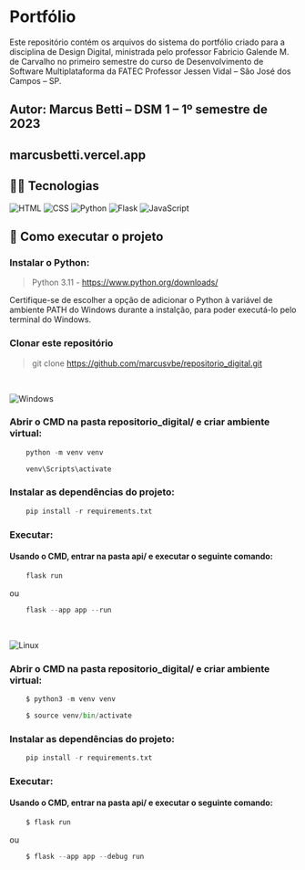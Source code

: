# Portfólio
Este repositório contém os arquivos do sistema do portfólio criado para a disciplina de Design Digital, ministrada pelo professor Fabricio Galende M. de Carvalho no primeiro semestre do curso de Desenvolvimento de Software Multiplataforma da FATEC Professor Jessen Vidal – São José dos Campos – SP.

## Autor: Marcus Betti – DSM 1 – 1º semestre de 2023

<h2>marcusbetti.vercel.app</h2>

##  👩‍💻 Tecnologias

![HTML](https://img.shields.io/badge/HTML5-E34F26?style=for-the-badge&logo=html5&logoColor=white)
![CSS](https://img.shields.io/badge/CSS3-1572B6?style=for-the-badge&logo=css3&logoColor=white)
![Python](https://img.shields.io/badge/Python-3776AB?style=for-the-badge&logo=python&logoColor=white)
![Flask](https://img.shields.io/badge/Flask-000000?style=for-the-badge&logo=flask&logoColor=white)
![JavaScript](https://img.shields.io/badge/JavaScript-F7DF1E?style=for-the-badge&logo=javascript&logoColor=black)

## 🔨 Como executar o projeto
<h3>Instalar o Python:</h3>

> Python 3.11 - https://www.python.org/downloads/ <br>

Certifique-se de escolher a opção de adicionar o Python à variável de ambiente PATH do Windows durante a instalção, para poder executá-lo pelo terminal do Windows.

<h3>Clonar este repositório</h3>

> git clone https://github.com/marcusvbe/repositorio_digital.git 
<br>

![Windows](https://img.shields.io/badge/Windows-017AD7?style=for-the-badge&logo=windows&logoColor=white)

<h3>Abrir o CMD na pasta repositorio_digital/ e criar ambiente virtual:</h3>

```python
	python -m venv venv
```

```python
	venv\Scripts\activate
```

<h3>Instalar as dependências do projeto:</h3>

```python
	pip install -r requirements.txt
```
<h3>Executar:</h3>
<h4>Usando o CMD, entrar na pasta api/ e executar o seguinte comando:</h4>

```python
	flask run
```
ou

```python
	flask --app app --run
```
<br> 

![Linux](https://img.shields.io/badge/Linux-E34F26?style=for-the-badge&logo=linux&logoColor=black)

<h3>Abrir o CMD na pasta repositorio_digital/ e criar ambiente virtual:</h3>

```python
	$ python3 -m venv venv
```

```python
	$ source venv/bin/activate
```

<h3>Instalar as dependências do projeto:</h3>

```python
	pip install -r requirements.txt
```
<h3>Executar:</h3>
<h4>Usando o CMD, entrar na pasta api/ e executar o seguinte comando:</h4>

```python
	$ flask run
```
ou

```python
	$ flask --app app --debug run
```
